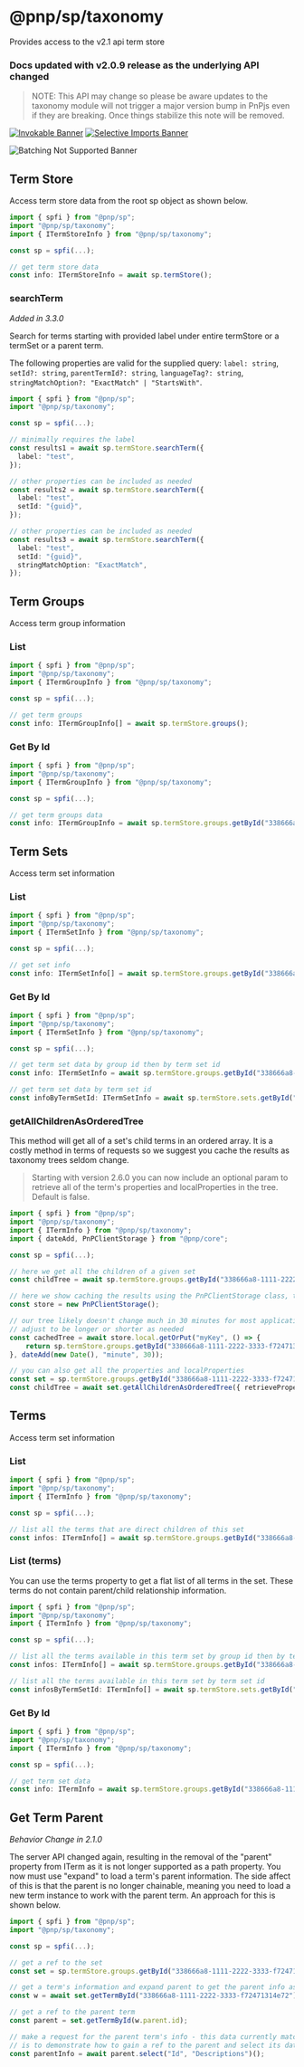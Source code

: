 # @pnp/sp/taxonomy

Provides access to the v2.1 api term store

### Docs updated with v2.0.9 release as the underlying API changed

> NOTE: This API may change so please be aware updates to the taxonomy module will not trigger a major version bump in PnPjs even if they are breaking. Once things stabilize this note will be removed.

[![Invokable Banner](https://img.shields.io/badge/Invokable-informational.svg)](../concepts/invokable.md) [![Selective Imports Banner](https://img.shields.io/badge/Selective%20Imports-informational.svg)](../concepts/selective-imports.md)

![Batching Not Supported Banner](https://img.shields.io/badge/Batching%20Not%20Supported-important.svg)

## Term Store

Access term store data from the root sp object as shown below.

```TypeScript
import { spfi } from "@pnp/sp";
import "@pnp/sp/taxonomy";
import { ITermStoreInfo } from "@pnp/sp/taxonomy";

const sp = spfi(...);

// get term store data
const info: ITermStoreInfo = await sp.termStore();
```

### searchTerm

_Added in 3.3.0_

Search for terms starting with provided label under entire termStore or a termSet or a parent term.

The following properties are valid for the supplied query: `label: string`, `setId?: string`, `parentTermId?: string`, `languageTag?: string`, `stringMatchOption?: "ExactMatch" | "StartsWith"`.

```TypeScript
import { spfi } from "@pnp/sp";
import "@pnp/sp/taxonomy";

const sp = spfi(...);

// minimally requires the label
const results1 = await sp.termStore.searchTerm({
  label: "test",
});

// other properties can be included as needed
const results2 = await sp.termStore.searchTerm({
  label: "test",
  setId: "{guid}",
});

// other properties can be included as needed
const results3 = await sp.termStore.searchTerm({
  label: "test",
  setId: "{guid}",
  stringMatchOption: "ExactMatch",
});
```

## Term Groups

Access term group information

### List

```TypeScript
import { spfi } from "@pnp/sp";
import "@pnp/sp/taxonomy";
import { ITermGroupInfo } from "@pnp/sp/taxonomy";

const sp = spfi(...);

// get term groups
const info: ITermGroupInfo[] = await sp.termStore.groups();
```

### Get By Id

```TypeScript
import { spfi } from "@pnp/sp";
import "@pnp/sp/taxonomy";
import { ITermGroupInfo } from "@pnp/sp/taxonomy";

const sp = spfi(...);

// get term groups data
const info: ITermGroupInfo = await sp.termStore.groups.getById("338666a8-1111-2222-3333-f72471314e72")();
```

## Term Sets

Access term set information

### List

```TypeScript
import { spfi } from "@pnp/sp";
import "@pnp/sp/taxonomy";
import { ITermSetInfo } from "@pnp/sp/taxonomy";

const sp = spfi(...);

// get set info
const info: ITermSetInfo[] = await sp.termStore.groups.getById("338666a8-1111-2222-3333-f72471314e72").sets();
```

### Get By Id

```TypeScript
import { spfi } from "@pnp/sp";
import "@pnp/sp/taxonomy";
import { ITermSetInfo } from "@pnp/sp/taxonomy";

const sp = spfi(...);

// get term set data by group id then by term set id
const info: ITermSetInfo = await sp.termStore.groups.getById("338666a8-1111-2222-3333-f72471314e72").sets.getById("338666a8-1111-2222-3333-f72471314e72")();

// get term set data by term set id
const infoByTermSetId: ITermSetInfo = await sp.termStore.sets.getById("338666a8-1111-2222-3333-f72471314e72")();
```

### getAllChildrenAsOrderedTree

This method will get all of a set's child terms in an ordered array. It is a costly method in terms of requests so we suggest you cache the results as taxonomy trees seldom change.

> Starting with version 2.6.0 you can now include an optional param to retrieve all of the term's properties and localProperties in the tree. Default is false.

```TypeScript
import { spfi } from "@pnp/sp";
import "@pnp/sp/taxonomy";
import { ITermInfo } from "@pnp/sp/taxonomy";
import { dateAdd, PnPClientStorage } from "@pnp/core";

const sp = spfi(...);

// here we get all the children of a given set
const childTree = await sp.termStore.groups.getById("338666a8-1111-2222-3333-f72471314e72").sets.getById("338666a8-1111-2222-3333-f72471314e72").getAllChildrenAsOrderedTree();

// here we show caching the results using the PnPClientStorage class, there are many caching libraries and options available
const store = new PnPClientStorage();

// our tree likely doesn't change much in 30 minutes for most applications
// adjust to be longer or shorter as needed
const cachedTree = await store.local.getOrPut("myKey", () => {
    return sp.termStore.groups.getById("338666a8-1111-2222-3333-f72471314e72").sets.getById("338666a8-1111-2222-3333-f72471314e72").getAllChildrenAsOrderedTree();
}, dateAdd(new Date(), "minute", 30));

// you can also get all the properties and localProperties
const set = sp.termStore.groups.getById("338666a8-1111-2222-3333-f72471314e72").sets.getById("338666a8-1111-2222-3333-f72471314e72");
const childTree = await set.getAllChildrenAsOrderedTree({ retrieveProperties: true });
```

## Terms

Access term set information

### List

```TypeScript
import { spfi } from "@pnp/sp";
import "@pnp/sp/taxonomy";
import { ITermInfo } from "@pnp/sp/taxonomy";

const sp = spfi(...);

// list all the terms that are direct children of this set
const infos: ITermInfo[] = await sp.termStore.groups.getById("338666a8-1111-2222-3333-f72471314e72").sets.getById("338666a8-1111-2222-3333-f72471314e72").children();
```

### List (terms)

You can use the terms property to get a flat list of all terms in the set. These terms do not contain parent/child relationship information.

```TypeScript
import { spfi } from "@pnp/sp";
import "@pnp/sp/taxonomy";
import { ITermInfo } from "@pnp/sp/taxonomy";

const sp = spfi(...);

// list all the terms available in this term set by group id then by term set id
const infos: ITermInfo[] = await sp.termStore.groups.getById("338666a8-1111-2222-3333-f72471314e72").sets.getById("338666a8-1111-2222-3333-f72471314e72").terms();

// list all the terms available in this term set by term set id
const infosByTermSetId: ITermInfo[] = await sp.termStore.sets.getById("338666a8-1111-2222-3333-f72471314e72").terms();
```

### Get By Id

```TypeScript
import { spfi } from "@pnp/sp";
import "@pnp/sp/taxonomy";
import { ITermInfo } from "@pnp/sp/taxonomy";

const sp = spfi(...);

// get term set data
const info: ITermInfo = await sp.termStore.groups.getById("338666a8-1111-2222-3333-f72471314e72").sets.getById("338666a8-1111-2222-3333-f72471314e72").getTermById("338666a8-1111-2222-3333-f72471314e72")();
```

## Get Term Parent

_Behavior Change in 2.1.0_

The server API changed again, resulting in the removal of the "parent" property from ITerm as it is not longer supported as a path property. You now must use "expand" to load a term's parent information. The side affect of this is that the parent is no longer chainable, meaning you need to load a new term instance to work with the parent term. An approach for this is shown below.

```TypeScript
import { spfi } from "@pnp/sp";
import "@pnp/sp/taxonomy";

const sp = spfi(...);

// get a ref to the set
const set = sp.termStore.groups.getById("338666a8-1111-2222-3333-f72471314e72").sets.getById("338666a8-1111-2222-3333-f72471314e72");

// get a term's information and expand parent to get the parent info as well
const w = await set.getTermById("338666a8-1111-2222-3333-f72471314e72").expand("parent")();

// get a ref to the parent term
const parent = set.getTermById(w.parent.id);

// make a request for the parent term's info - this data currently match the results in the expand call above, but this
// is to demonstrate how to gain a ref to the parent and select its data
const parentInfo = await parent.select("Id", "Descriptions")();
```
